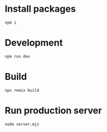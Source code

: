 # Install packages
```
npm i
```

# Development
```
npm run dev
```

# Build
```
npx remix build
```

# Run production server
```
node server.mjs
```
